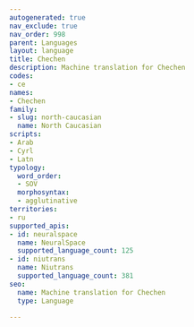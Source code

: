 ```yaml
---
autogenerated: true
nav_exclude: true
nav_order: 998
parent: Languages
layout: language
title: Chechen
description: Machine translation for Chechen
codes:
- ce
names:
- Chechen
family:
- slug: north-caucasian
  name: North Caucasian
scripts:
- Arab
- Cyrl
- Latn
typology:
  word_order:
  - SOV
  morphosyntax:
  - agglutinative
territories:
- ru
supported_apis:
- id: neuralspace
  name: NeuralSpace
  supported_language_count: 125
- id: niutrans
  name: Niutrans
  supported_language_count: 381
seo:
  name: Machine translation for Chechen
  type: Language

---
```



